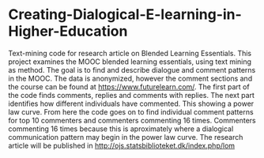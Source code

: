 # Creating-Dialogical-E-learning-in-Higher-Education
Text-mining code for research article on Blended Learning Essentials. 
This project examines the MOOC blended learning essentials, using text mining as method. The goal is to find and describe dialogue and comment patterns in the MOOC. The data is anonymized, however the comment sections and the course can be found at https://www.futurelearn.com/. 
The first part of the code finds comments, replies and comments with replies.
The next part identifies how different individuals have commented. This showing a power law curve. 
From here the code goes on to find individual comment patterns for top 10 commenters and commenters commenting 16 times. Commenters
commenting 16 times because this is aproximately where a dialogical communication pattern may begin in the power law curve. 
The research article will be published in http://ojs.statsbiblioteket.dk/index.php/lom
